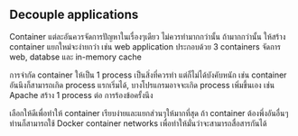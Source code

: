 ## Decouple applications
Container แต่ละอันควรจัดการปัญหาในเรื่องๆเดียว ไม่ควรทำมากกว่านั้น
ถ้ามากกว่านั้น ให้สร้าง container แยกใหม่จะง่ายกว่า
เช่น web application ประกอบด้วย 3 containers จัดการ web, databse และ in-memory cache

การจำกัด container ให้เป็น 1 process เป็นสิ่งที่ควรทำ แต่ก็ไม่ได้บังคับหนัก เช่น container อันนึงก็สามารถเกิด process แรกเริ่มได้, บางโปรแกรมอาจจะเกิด process เพิ่มขึ้นเอง เช่น Apache สร้าง 1 process ต่อ การร้องข้อครั้งนึง

เลือกให้ดีเพื่อทำให้ container เรียบง่ายและแยกส่วนๆให้มากที่สุด ถ้า container ต้องพึ่งอันอื่นๆ ท่านก็สามารถใช้ Docker container networks เพื่อทำให้มั่นว่าจะสามารถสื่อสารกันได้